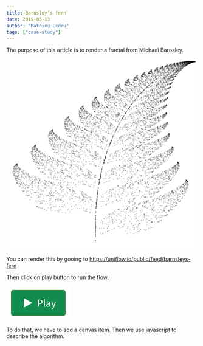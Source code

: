 ```yaml
---
title: Barnsley’s fern
date: 2019-05-13
author: "Mathieu Ledru"
tags: ["case-study"]
---
```


The purpose of this article is to render a fractal from Michael Barnsley.

![result](images/result.png)

You can render this by gooing to https://uniflow.io/public/feed/barnsleys-fern

Then click on play button to run the flow.

![play](images/play.png)

To do that, we have to add a canvas item. Then we use javascript to describe the algorithm.
